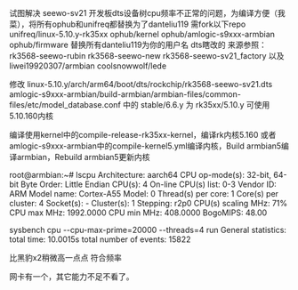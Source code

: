 试图解决 seewo-sv21 开发板dts设备树cpu频率不正常的问题，为编译方便（我菜），将所有ophub和unifreq都替换为了danteliu119
需fork以下repo
unifreq/linux-5.10.y-rk35xx
ophub/kernel
ophub/amlogic-s9xxx-armbian
ophub/firmware
替换所有danteliu119为你的用户名
dts瞎改的 来源参照：
rk3568-seewo-rubin
rk3568-seewo-new
rk3568-seewo-sv21_factory
以及 
liwei19920307/armbian
coolsnowwolf/lede


修改 linux-5.10.y/arch/arm64/boot/dts/rockchip/rk3568-seewo-sv21.dts
amlogic-s9xxx-armbian/build-armbian/armbian-files/common-files/etc/model_database.conf 中的 stable/6.6.y 为 rk35xx/5.10.y 可使用5.10.160内核

编译使用kernel中的compile-release-rk35xx-kernel，编译rk内核5.160
或者amlogic-s9xxx-armbian中的compile-kernel5.yml编译内核，Build armbian5编译armbian，Rebuild armbian5更新内核

root@armbian:~# lscpu
Architecture:            aarch64
  CPU op-mode(s):        32-bit, 64-bit
  Byte Order:            Little Endian
CPU(s):                  4
  On-line CPU(s) list:   0-3
Vendor ID:               ARM
  Model name:            Cortex-A55
    Model:               0
    Thread(s) per core:  1
    Core(s) per cluster: 4
    Socket(s):           -
    Cluster(s):          1
    Stepping:            r2p0
    CPU(s) scaling MHz:  71%
    CPU max MHz:         1992.0000
    CPU min MHz:         408.0000
    BogoMIPS:            48.00

sysbench cpu --cpu-max-prime=20000 --threads=4 run
General statistics:
    total time:                          10.0015s
    total number of events:              15822

比黑豹x2稍微高一点点 符合频率

网卡有一个，其它能力不足不看了。
